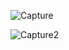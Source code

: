                                          

![Capture](https://github.com/Raha111/MyCV/assets/67999013/bd504237-ea8d-4d59-9bea-3522cfee3bf3)

![Capture2](https://github.com/Raha111/MyCV/assets/67999013/8e68ec72-74f9-46b0-aab5-9a9f6c33664e)
